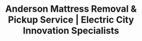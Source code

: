 ---
layout: location.njk
title: "Anderson Mattress Removal & Pickup Service | Electric City Innovation Specialists"
metaDescription: "Professional mattress removal in Anderson, SC - The Electric City with Lake Hartwell access. Expert pickup for Anderson University students, manufacturing workers, and upstate families. $125 next-day service."
permalink: /mattress-removal/south-carolina/anderson/
city: Anderson
state: South Carolina
stateAbbr: SC
tier: 3
zipCodes: ['29621', '29624', '29625', '29627']
coordinates: 
  lat: 34.5034
  lng: -82.6501
neighborhoods:
  - name: "Historic Downtown District"
    zipCodes: ["29621"]
  - name: "Anderson University Campus Area"
    zipCodes: ["29621"]
  - name: "North Anderson"
    zipCodes: ["29624"]
  - name: "Homeland Park"
    zipCodes: ["29625"]
  - name: "Centerville"
    zipCodes: ["29625"]
  - name: "West End"
    zipCodes: ["29621"]
  - name: "Belvedere"
    zipCodes: ["29621"]
  - name: "Oak Hill"
    zipCodes: ["29624"]
  - name: "Hanna Crossing"
    zipCodes: ["29624"]
  - name: "Cedar Ridge"
    zipCodes: ["29624"]
  - name: "Bleckley Trail"
    zipCodes: ["29625"]
  - name: "Whitehall Road Corridor"
    zipCodes: ["29625"]
  - name: "Lake Hartwell Waterfront"
    zipCodes: ["29621", "29624"]
  - name: "Carolina Wren Park Area"
    zipCodes: ["29621"]
  - name: "I-85 Business Corridor"
    zipCodes: ["29624", "29625"]
pricing:
  singleMattress: "$125"
  doubleMattress: "$155"
  tripleMattress: "$180"
nearbyCities:
  - name: "Greenville"
    slug: "greenville"
    isSuburb: false
    distance: "35"
  - name: "Spartanburg"
    slug: "spartanburg"
    isSuburb: false
    distance: "60"
  - name: "Columbia"
    slug: "columbia"
    isSuburb: false
    distance: "95"
localRegulations: "City of Anderson provides weekly curbside collection to 10,000 locations with Anderson Regional Landfill accepting household furniture. Republic Services and Waste Management offer bulk pickup scheduling for residential customers."
recyclingPartners: ["Anderson County Materials Recovery Facility", "Anderson Regional Landfill", "Republic Services", "South Carolina DHEC"]
reviews:
  count: 156
  featured:
    - author: "Mark T."
      text: "Perfect service for our downtown historic home. They worked around my AnMed Health shift schedule and were very professional throughout."
      neighborhood: "Historic Downtown District"
    - author: "Sarah W."
      text: "Called Tuesday, picked up Wednesday morning. Great timing and fair pricing for the quality of service."
      neighborhood: "North Anderson"
    - author: "Jennifer K."
      text: "Excellent service during our Anderson University move-out. They handled everything efficiently and were very respectful of our property."
      neighborhood: "Anderson University Campus Area"
faqs:
  - question: "Do you coordinate with Anderson University academic schedules?"
    answer: "Yes, we provide specialized scheduling for Anderson University students, faculty, and staff. Our service accommodates move-in periods, semester transitions, and graduation timing throughout the academic year at South Carolina's fastest growing private university."
  - question: "Can you serve Anderson's manufacturing workforce?"
    answer: "Absolutely. We coordinate with employees from Anderson's 230+ manufacturers including BMW suppliers, Electrolux, and Michelin operations. Our scheduling accommodates shift patterns, plant schedules, and the professional demands of upstate South Carolina's manufacturing hub."
  - question: "How do you handle Anderson's I-85 corridor traffic?"
    answer: "We're experienced with Anderson's strategic I-85 position between Charlotte and Atlanta. Our routing avoids peak travel times on Exits 18 and 19, coordinating efficiently with regional traffic patterns throughout the Electric City."
  - question: "Do you serve Lake Hartwell waterfront properties?"
    answer: "Yes, we provide service throughout Anderson's Lake Hartwell access areas. Our team handles waterfront property logistics and seasonal recreation patterns around South Carolina's premier 56,000-acre lake with 962 miles of shoreline."
  - question: "Can you coordinate with AnMed Health medical professionals?"
    answer: "Definitely. We work with AnMed Health's healthcare network employees including hospital staff, clinic workers, and medical professionals throughout Anderson County. Our scheduling accommodates medical shifts and on-call patterns."
  - question: "How do you handle Anderson's historic downtown area?"
    answer: "We provide specialized service for Anderson's 16-block historic district including Carolina Wren Park area properties. Our team navigates historic neighborhood access while respecting the character of the Electric City's downtown revitalization."
  - question: "Do you work with Anderson's diverse age groups?"
    answer: "Yes, we serve Anderson's unique demographic blend from Anderson University students to retirees attracted by affordability and Lake Hartwell recreation. Our service accommodates both frequent student moves and established family household needs."
  - question: "Can you coordinate with seasonal patterns and university cycles?"
    answer: "Absolutely. We understand Anderson's seasonal demands including university move-in/move-out periods, summer recreation cycles, and the timing patterns created by academic and manufacturing schedules throughout the Electric City community."

pageContent:
  heroTitle: "Anderson Mattress Removal: Electric City Innovation Specialists"
  heroDescription: "Next-day mattress pickup for Anderson's innovative community and Lake Hartwell neighborhoods. Professional service for Anderson University students, manufacturing workers, and upstate families."
  
  aboutService: "Professional mattress removal service designed for Anderson's unique character as the Electric City, where 29,563 residents blend innovation heritage with modern upstate living across diverse neighborhoods from the historic downtown district to Lake Hartwell waterfront communities throughout South Carolina's pioneering All-America City.

Our $125 flat-rate service eliminates the complications of Anderson's municipal collection schedules and the timing challenges created by university cycles and manufacturing shift patterns throughout this distinctive upstate metro. We specialize in the unique requirements of the first city in the Southeast to have electricity with service that honors local heritage while providing modern convenience.

We understand Anderson's role as an upstate manufacturing and education hub with major employers requiring flexible scheduling that accommodates plant schedules, university timing, and healthcare professional needs. From historic downtown properties to new developments like Belvedere, our team provides guaranteed same-week pickup that works around professional schedules and academic cycles.

Our licensed, insured team provides dependable mattress removal throughout Anderson's varied communities, from university housing to retirement-friendly neighborhoods. With over 1 million mattresses recycled nationwide, we deliver reliable pickup that eliminates municipal coordination requirements and provides the convenience expected by this forward-thinking Electric City community."

  serviceAreasIntro: "Professional mattress pickup throughout Anderson's diverse upstate neighborhoods, from historic downtown to Lake Hartwell waterfront areas:"

  regulationsCompliance: "Our professional mattress removal service provides guaranteed next-day pickup that bypasses Anderson's weekly collection schedules and eliminates coordination with Anderson Regional Landfill requirements. We handle all disposal requirements professionally, removing the timing challenges that affect university and manufacturing community scheduling patterns."

  environmentalImpact: "Every mattress we remove from Anderson homes gets completely recycled rather than adding to Anderson County's waste management volume. Steel springs become construction materials, while foam transforms into carpet padding and insulation for regional building projects.

This responsible approach supports South Carolina's environmental initiatives and Anderson County's Materials Recovery Facility programs. From Anderson University's sustainability initiatives to manufacturing corporate environmental stewardship, our recycling process aligns with the responsible resource management expected throughout this innovative upstate community.

Our recycling network has processed over 1 million mattresses nationwide, turning waste into valuable materials while eliminating environmental impact through professional disposal methods that match the environmental responsibility expected by Anderson's pioneering Electric City community."

  howItWorksScheduling: "Next-day appointments available throughout all Anderson neighborhoods. Book online in 60 seconds or call. We coordinate with university schedules, manufacturing shifts, and upstate community timing for maximum convenience."

  howItWorksService: "Our licensed team handles pickup from any Anderson property - historic homes, university housing, waterfront properties, or new developments. We navigate the city's I-85 corridors efficiently while ensuring service that respects your upstate lifestyle."

  howItWorksDisposal: "Your mattress goes directly to our certified recycling partners where 100% of materials get processed into new products. Zero impact on Anderson County waste systems, maximum environmental benefit - all handled professionally without municipal coordination requirements."

  sidebarStats:
    mattressesRemoved: "298"

  uniqueContent: "Anderson presents mattress removal opportunities that reflect its distinctive position as South Carolina's Electric City, where innovation heritage meets modern upstate living across 29,563 residents in neighborhoods that balance university dynamics with manufacturing excellence throughout the first southeastern city to receive electricity in this All-America community.

Our professional service integrates with Anderson's unique character shaped by Anderson University's academic excellence and comprehensive manufacturing presence. The concentration of 3,900+ university students, AnMed Health professionals, and 230+ manufacturing employers creates service considerations requiring coordination with academic schedules, medical shifts, and plant timing patterns that define this educated upstate workforce.

Lake Hartwell integration distinguishes Anderson from typical upstate communities. The 56,000-acre recreation lake with 962 miles of shoreline creates seasonal service demands requiring coordination with waterfront property access, recreation patterns, and the tourism cycles that complement Anderson's year-round residential and educational base throughout South Carolina's premier lake community.

Innovation heritage creates unique service opportunities requiring appreciation for Anderson's pioneering spirit from first electricity adoption to modern All-America City status. The blend of historic downtown revitalization, university growth, and manufacturing expansion requires professional service understanding both traditional Southern hospitality and modern convenience expectations throughout this remarkable Electric City.

Our transparent pricing applies consistently across Anderson's diverse community character, from university housing to Lake Hartwell waterfront properties. This approach reflects our commitment to serving South Carolina's Electric City with professional excellence matching the innovation spirit and environmental responsibility that define this remarkable upstate metro community."
---